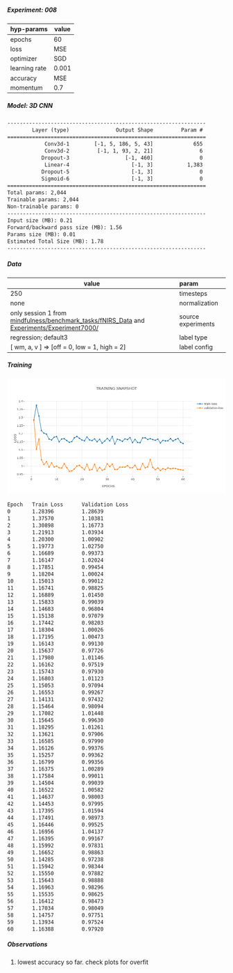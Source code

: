##### Experiment: 008


| hyp-params    | value                    |
| :------------ | ------------------------ |
| epochs        | 60                      |
| loss          | MSE |
| optimizer     | SGD                   |
| learning rate | 0.001                    |
| accuracy      | MSE            |
| momentum | 0.7 |

##### Model: 3D CNN

```
----------------------------------------------------------------
        Layer (type)               Output Shape         Param #
================================================================
            Conv3d-1        [-1, 5, 186, 5, 43]             655
            Conv3d-2         [-1, 1, 93, 2, 21]               6
           Dropout-3                  [-1, 460]               0
            Linear-4                    [-1, 3]           1,383
           Dropout-5                    [-1, 3]               0
           Sigmoid-6                    [-1, 3]               0
================================================================
Total params: 2,044
Trainable params: 2,044
Non-trainable params: 0
----------------------------------------------------------------
Input size (MB): 0.21
Forward/backward pass size (MB): 1.56
Params size (MB): 0.01
Estimated Total Size (MB): 1.78
----------------------------------------------------------------
```

##### Data

| value                                                        | param              |
| ------------------------------------------------------------ | :----------------- |
| 250                                                          | timesteps          |
| none                                                         | normalization      |
| only session 1 from [mindfulness/benchmark_tasks/fNIRS_Data](https://github.com/lmhirshf/mindfulness/tree/master/benchmark_tasks/data/fNIRS_Data) and [Experiments/Experiment7000/](https://github.com/lmhirshf/Experiments/Experiment7000/) | source experiments |
| regression; default3                                         | label type         |
| [ wm, a, v ] => [off = 0, low = 1, high = 2]                 | label config       |

##### Training

![plot](newplot.png)

```
Epoch   Train Loss      Validation Loss
0       1.28396         1.28639
1       1.37570         1.10381
2       1.30898         1.16773
3       1.21913         1.03934
4       1.20300         1.00902
5       1.19773         1.02750
6       1.16689         0.99373
7       1.16147         1.02024
8       1.17851         0.99454
9       1.18204         1.00024
10      1.15013         0.99012
11      1.16741         0.98825
12      1.16889         1.01450
13      1.15833         0.99039
14      1.14683         0.96804
15      1.15138         0.97079
16      1.17442         0.98203
17      1.18304         1.00026
18      1.17195         1.00473
19      1.16143         0.99130
20      1.15637         0.97726
21      1.17980         1.01146
22      1.16162         0.97519
23      1.15743         0.97930
24      1.16803         1.01123
25      1.15053         0.97094
26      1.16553         0.99267
27      1.14131         0.97432
28      1.15464         0.98094
29      1.17082         1.01448
30      1.15645         0.99630
31      1.18295         1.01261
32      1.13621         0.97906
33      1.16585         0.97990
34      1.16126         0.99376
35      1.15257         0.99362
36      1.16799         0.99356
37      1.16375         1.00289
38      1.17584         0.99011
39      1.14504         0.99039
40      1.16522         1.00582
41      1.14637         0.98003
42      1.14453         0.97995
43      1.17395         1.01594
44      1.17491         0.98973
45      1.16446         0.99525
46      1.16956         1.04137
47      1.16395         0.99167
48      1.15992         0.97831
49      1.16652         0.98863
50      1.14285         0.97238
51      1.15942         0.98344
52      1.15550         0.97882
53      1.15643         0.98888
54      1.16963         0.98296
55      1.15535         0.98625
56      1.16412         0.98473
57      1.17034         0.98049
58      1.14757         0.97751
59      1.13934         0.97524
60      1.16388         0.97920
```

##### Observations

1. lowest accuracy so far. check plots for overfit
